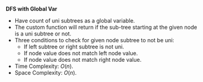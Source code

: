 **DFS with Global Var**
- Have count of uni subtrees as a global variable. 
- The custom function will return if the sub-tree starting at the given node is a uni subtree or not. 
- Three conditions to check for given node subtree to not be uni:
  - If left subtree or right subtree is not uni. 
  - If node value does not match left node value. 
  - If node value does not match right node value. 
- Time Complexity: $O(n)$. 
- Space Complexity: $O(n)$. 